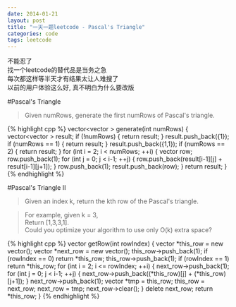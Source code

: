 ```yaml
---
date: 2014-01-21
layout: post
title: "一天一题leetcode - Pascal's Triangle"
categories: code
tags: leetcode
---
```


不能忍了   
找一个leetcode的替代品是当务之急   
每次都这样等半天才有结果太让人难搜了   
以前的用户体验这么好, 真不明白为什么要改版   

#Pascal's Triangle 
>Given numRows, generate the first numRows of Pascal's triangle.

{% highlight cpp %}
vector<vector<int> > generate(int numRows) {
    vector<vector<int> > result;
    if (!numRows) {
        return result;
    }
    result.push_back({1});
    if (numRows == 1) {
        return result;
    }
    result.push_back({1,1});
    if (numRows == 2) {
        return result;
    }
    for (int i = 2; i < numRows; ++i) {
        vector<int> row;
        row.push_back(1);
        for (int j = 0; j < i-1; ++j) {
            row.push_back(result[i-1][j] + result[i-1][j+1]);
        }
        row.push_back(1);
        result.push_back(row);
    }
    return result;
}
{% endhighlight %}

#Pascal's Triangle II 
>Given an index k, return the kth row of the Pascal's triangle.    

>For example, given k = 3,   
>Return [1,3,3,1].   
>Could you optimize your algorithm to use only O(k) extra space?   

{% highlight cpp %}
vector<int> getRow(int rowIndex) {
    vector<int> *this_row = new vector<int>();
    vector<int> *next_row = new vector<int>();
    this_row->push_back(1);
    if (rowIndex == 0) return *this_row;
    this_row->push_back(1);
    if (rowIndex == 1) return *this_row;
    for (int i = 2; i <= rowIndex; ++i) {
        next_row->push_back(1);
        for (int j = 0; j < i-1; ++j) {
            next_row->push_back((*this_row)[j] + (*this_row)[j+1]);
        }
        next_row->push_back(1);
        vector<int> *tmp = this_row;
        this_row = next_row;
        next_row = tmp;
        next_row->clear();
    }
    delete next_row;
    return *this_row;
}
{% endhighlight %}